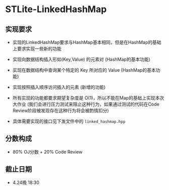 # STLite-LinkedHashMap

## 实现要求


   -    实现的LinkedHashMap要求与HashMap基本相同，但是在HashMap的基础上要求实现一些新的功能
   


  -    实现向数据结构插入形如(Key,Value) 的元素对 (HashMap的基本功能)
  


  -    实现在数据结构中查询某个特定的 Key 所对应的 Value (HashMap的基本功能)
  


  -   实现按照插入顺序访问插入的元素 (新增的功能)
  


   -    所有实现的功能都要求期望复杂度是 O(1)，所以不能在Map的基础上实现本次大作业 (我们会进行压力测试来阻止这种行为，如果通过测试的代码在Code Review阶段被发现存在这种行为将会被酌情扣分)
   


  -    具体需要实现的接口见下发文件中的 `linked_hashmap.hpp`



##  分数构成

- 80% OJ分数 + 20% Code Review



##  截止日期

- 4.24晚 18:30


